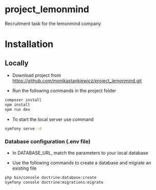 # project_lemonmind
Recruitment task for the lemonmind company

# Installation

## Locally
* Download project from https://github.com/monikastankiewicz/project_lemonmind.git

* Run the following commands in the project folder
```bash
composer install
npm install
npm run dev
```

* To start the local server use command
```bash
symfony serve -d
```

### Database configuration (.env file)
* In DATABASE_URL, match the parameters to your local database

* Use the following commands to create a database and migrate an existing file
```bash
php bin/console doctrine:database:create
symfony console doctrine:migrations:migrate
```
